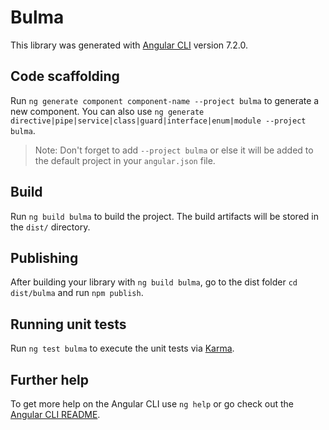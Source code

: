 # Bulma

This library was generated with [Angular CLI](https://github.com/angular/angular-cli) version 7.2.0.

## Code scaffolding

Run `ng generate component component-name --project bulma` to generate a new component. You can also use `ng generate directive|pipe|service|class|guard|interface|enum|module --project bulma`.

> Note: Don't forget to add `--project bulma` or else it will be added to the default project in your `angular.json` file.

## Build

Run `ng build bulma` to build the project. The build artifacts will be stored in the `dist/` directory.

## Publishing

After building your library with `ng build bulma`, go to the dist folder `cd dist/bulma` and run `npm publish`.

## Running unit tests

Run `ng test bulma` to execute the unit tests via [Karma](https://karma-runner.github.io).

## Further help

To get more help on the Angular CLI use `ng help` or go check out the [Angular CLI README](https://github.com/angular/angular-cli/blob/master/README.md).
